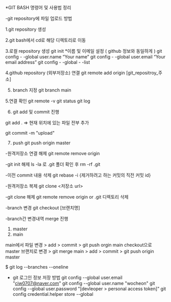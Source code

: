 *GIT BASH 명령어 및 사용법 정리

-git repository에 파일 업로드 방법

1.git repository 생성

2.git bash에서 cd로 해당 디렉토리로 이동

3.로컬 repository 생성 
git init 
*이름 및 이메일 설정 ( github 정보와 동일하게 )
git config - -global user.name “Your name”
git config - -global user.email “Your email address”
git config - -global - -list


4.github repository (외부저장소) 연결 
git remote add origin [git_repositroy_주소]

5. branch 지정 
git branch main

5.연결 확인 
git remote -v 
git status
git log 

6. git add 및 commit 진행 

git add . 
=> 현재 위치에 있는 파일 전부 추가

git commit -m "upload"

7. push 
git push origin master

-원격저장소 연결 해제 
git remote remove origin

-git init 해제 
ls -la 로 .git 폴더 확인 후 rm -rf .git 

-이전 commit 내용 삭제
git rebase -i {제거하려고 하는 커밋의 직전 커밋 id}

-원격저장소 복제 
git clone <저장소 url>

-git clone 해제
git remote remove origin
or 
.git 디렉토리 삭제

-branch 변경 
git checkout [브랜치명]


-branch간 변경내역 merge 진행
1. master
2. main 

main에서 파일 변경 > add > commit  > git push orgin main
checkout으로 master 브랜치로 변경 > git merge main > add > commit > git push origin master


$ git log --branches --oneline


* git 로그인 정보 저장 방법
git config --global user.email "ciw0707@naver.com"
git config --global user.name "wocheon"
git config --global user.password "[devleoper > personal access token]"
git config credential.helper store --global
